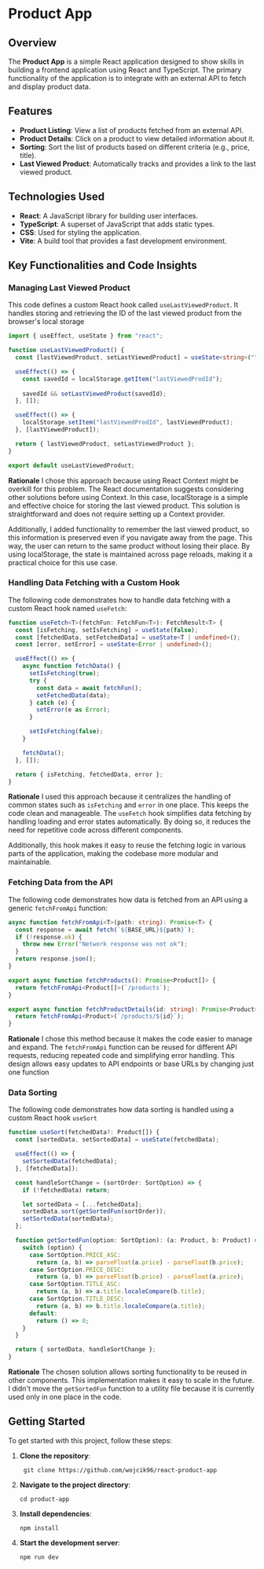 

# Product App

## Overview

The **Product App** is a simple React application designed to show skills in building a frontend application using React and TypeScript. The primary functionality of the application is to integrate with an external API to fetch and display product data.

## Features

- **Product Listing**: View a list of products fetched from an external API.
- **Product Details**: Click on a product to view detailed information about it.
- **Sorting**: Sort the list of products based on different criteria (e.g., price, title).
- **Last Viewed Product**: Automatically tracks and provides a link to the last viewed product.

## Technologies Used

- **React**: A JavaScript library for building user interfaces.
- **TypeScript**: A superset of JavaScript that adds static types.
- **CSS**: Used for styling the application.
- **Vite**: A build tool that provides a fast development environment.

## Key Functionalities and Code Insights

### **Managing Last Viewed Product**
This code defines a custom React hook called `useLastViewedProduct`. It handles storing and retrieving the ID of the last viewed product from the browser's local storage
```typescript 
import { useEffect, useState } from "react";

function useLastViewedProduct() {
  const [lastViewedProduct, setLastViewedProduct] = useState<string>("");

  useEffect(() => {
    const savedId = localStorage.getItem("lastViewedProdId");
    
    savedId && setLastViewedProduct(savedId);
  }, []);

  useEffect(() => {
    localStorage.setItem("lastViewedProdId", lastViewedProduct);
  }, [lastViewedProduct]);

  return { lastViewedProduct, setLastViewedProduct };
}

export default useLastViewedProduct;

```

**Rationale**
I chose this approach because using React Context might be overkill for this problem. The React documentation suggests considering other solutions before using Context. In this case, localStorage is a simple and effective choice for storing the last viewed product. This solution is straightforward and does not require setting up a Context provider.

Additionally, I added functionality to remember the last viewed product, so this information is preserved even if you navigate away from the page. This way, the user can return to the same product without losing their place. By using localStorage, the state is maintained across page reloads, making it a practical choice for this use case.

### Handling Data Fetching with a Custom Hook

The following code demonstrates how to handle data fetching with a custom React hook named `useFetch`:

```typescript
function useFetch<T>(fetchFun: FetchFun<T>): FetchResult<T> {
  const [isFetching, setIsFetching] = useState(false);
  const [fetchedData, setFetchedData] = useState<T | undefined>();
  const [error, setError] = useState<Error | undefined>();

  useEffect(() => {
    async function fetchData() {
      setIsFetching(true);
      try {
        const data = await fetchFun();
        setFetchedData(data);
      } catch (e) {
        setError(e as Error);
      }

      setIsFetching(false);
    }

    fetchData();
  }, []);

  return { isFetching, fetchedData, error };
}

```
**Rationale**
I used this approach because it centralizes the handling of common states such as `isFetching` and `error` in one place. This keeps the code clean and manageable. The `useFetch` hook simplifies data fetching by handling loading and error states automatically. By doing so, it reduces the need for repetitive code across different components.

Additionally, this hook makes it easy to reuse the fetching logic in various parts of the application, making the codebase more modular and maintainable.

### Fetching Data from the API

The following code demonstrates how data is fetched from an API using a generic `fetchFromApi` function:

```typescript
async function fetchFromApi<T>(path: string): Promise<T> {
  const response = await fetch(`${BASE_URL}${path}`);
  if (!response.ok) {
    throw new Error("Network response was not ok");
  }
  return response.json();
}

export async function fetchProducts(): Promise<Product[]> {
  return fetchFromApi<Product[]>(`/products`);
}

export async function fetchProductDetails(id: string): Promise<Product> {
  return fetchFromApi<Product>(`/products/${id}`);
}
```
**Rationale**
I chose this method because it makes the code easier to manage and expand. The `fetchFromApi` function can be reused for different API requests, reducing repeated code and simplifying error handling. This design allows easy updates to API endpoints or base URLs by changing just one function

### Data Sorting
The following code demonstrates how data sorting is handled using a custom React hook `useSort`
```typescript 
function useSort(fetchedData?: Product[]) {
  const [sortedData, setSortedData] = useState(fetchedData);

  useEffect(() => {
    setSortedData(fetchedData);
  }, [fetchedData]);

  const handleSortChange = (sortOrder: SortOption) => {
    if (!fetchedData) return;

    let sortedData = [...fetchedData];
    sortedData.sort(getSortedFun(sortOrder));
    setSortedData(sortedData);
  };

  function getSortedFun(option: SortOption): (a: Product, b: Product) => number {
    switch (option) {
      case SortOption.PRICE_ASC:
        return (a, b) => parseFloat(a.price) - parseFloat(b.price);
      case SortOption.PRICE_DESC:
        return (a, b) => parseFloat(b.price) - parseFloat(a.price);
      case SortOption.TITLE_ASC:
        return (a, b) => a.title.localeCompare(b.title);
      case SortOption.TITLE_DESC:
        return (a, b) => b.title.localeCompare(a.title);
      default:
        return () => 0;
    }
  }

  return { sortedData, handleSortChange };
}
```

**Rationale**
The chosen solution allows sorting functionality to be reused in other components. This implementation makes it easy to scale in the future. I didn't move the `getSortedFun` function to a utility file because it is currently used only in one place in the code.





## Getting Started

To get started with this project, follow these steps:

1. **Clone the repository**:

	``` git clone https://github.com/wojcik96/react-product-app```

2. **Navigate to the project directory**:

	```cd product-app```

3. **Install dependencies**:
 
	```npm install```

4. **Start the development server**:

	```npm run dev```


